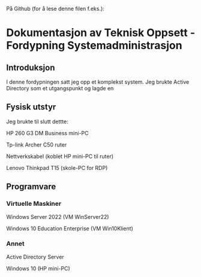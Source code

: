  På Github (for å lese denne filen f.eks.): 

# Dokumentasjon av Teknisk Oppsett - Fordypning Systemadministrasjon

## Introduksjon

I denne fordypningen satt jeg opp et komplekst system. Jeg brukte Active Directory som et utgangspunkt og lagde en 

## Fysisk utstyr

Jeg brukte til slutt dettte: 

HP 260 G3 DM Business mini-PC

Tp-link Archer C50 ruter

Nettverkskabel (koblet HP mini-PC til ruter)

Lenovo Thinkpad T15 (skole-PC for RDP)

## Programvare

### Virtuelle Maskiner

Windows Server 2022 (VM WinServer22)

Windows 10 Education Enterprise (VM Win10Klient)

### Annet

Active Directory Server

Windows 10 (HP mini-PC)
